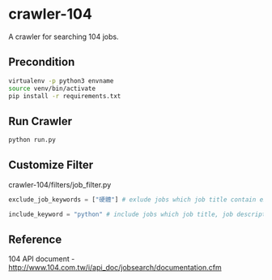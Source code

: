 # crawler-104
A crawler for searching 104 jobs.


## Precondition
```sh
virtualenv -p python3 envname
source venv/bin/activate
pip install -r requirements.txt
```

## Run Crawler
```sh
python run.py
```

## Customize Filter
crawler-104/filters/job_filter.py
```py
exclude_job_keywords = ["硬體"] # exlude jobs which job title contain exclude_job_keywords.

include_keyword = "python" # include jobs which job title, job description or skills contain include_keyword
```

## Reference
104 API document - http://www.104.com.tw/i/api_doc/jobsearch/documentation.cfm
